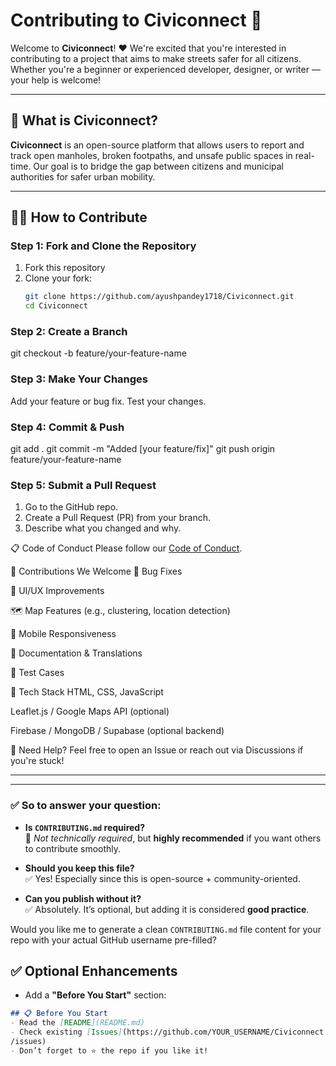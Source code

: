 # Contributing to Civiconnect 🚧

Welcome to **Civiconnect**! ❤️ We're excited that you're interested in contributing to a project that aims to make streets safer for all citizens. Whether you're a beginner or experienced developer, designer, or writer — your help is welcome!

---

## 🚀 What is Civiconnect?

**Civiconnect** is an open-source platform that allows users to report and track open manholes, broken footpaths, and unsafe public spaces in real-time. Our goal is to bridge the gap between citizens and municipal authorities for safer urban mobility.

---

## 🧑‍💻 How to Contribute
### Step 1: Fork and Clone the Repository

1. Fork this repository
2. Clone your fork:
   ```bash
   git clone https://github.com/ayushpandey1718/Civiconnect.git
   cd Civiconnect

### Step 2: Create a Branch
git checkout -b feature/your-feature-name

### Step 3: Make Your Changes
Add your feature or bug fix.
Test your changes.

### Step 4: Commit & Push
git add .
git commit -m "Added [your feature/fix]"
git push origin feature/your-feature-name

### Step 5: Submit a Pull Request
1. Go to the GitHub repo.
2. Create a Pull Request (PR) from your branch.
3. Describe what you changed and why.

📋 Code of Conduct
Please follow our [Code of Conduct](CODE_OF_CONDUCT.md).

🙌 Contributions We Welcome
🔧 Bug Fixes

🌟 UI/UX Improvements

🗺️ Map Features (e.g., clustering, location detection)

📱 Mobile Responsiveness

📄 Documentation & Translations

🧪 Test Cases

🧰 Tech Stack
HTML, CSS, JavaScript

Leaflet.js / Google Maps API (optional)

Firebase / MongoDB / Supabase (optional backend)

💬 Need Help?
Feel free to open an Issue or reach out via Discussions if you're stuck!

---

---

### ✅ So to answer your question:

- **Is `CONTRIBUTING.md` required?**  
  🔸 *Not technically required*, but **highly recommended** if you want others to contribute smoothly.

- **Should you keep this file?**  
  ✅ Yes! Especially since this is open-source + community-oriented.

- **Can you publish without it?**  
  ✅ Absolutely. It’s optional, but adding it is considered **good practice**.

Would you like me to generate a clean `CONTRIBUTING.md` file content for your repo with your actual GitHub username pre-filled?

## ✅ Optional Enhancements

- Add a **"Before You Start"** section:
```md
## 📋 Before You Start
- Read the [README](README.md)
- Check existing [Issues](https://github.com/YOUR_USERNAME/Civiconnect
/issues)
- Don’t forget to ⭐️ the repo if you like it!
